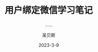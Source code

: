 ---
layout:     post
title:      用户绑定微信学习笔记
subtitle:   ......
date:       2023-3-9
author:     呆贝斯
header-img: img/post-bg-desk.jpg
---